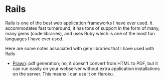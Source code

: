 Rails
=====

Rails is one of the best web application frameworks I have ever used.  It accommodates fast turnaround, it has tons of support in the form of many, many gems (code libraries), and uses Ruby which is one of the most fun languages I have ever used.

Here are some notes associated with gem libraries that I have used with Rails


* [Prawn](rails/prawn): pdf generation; no, it doesn't convert from HTML to PDF, but it can run easily on your webserver without extra application installations on the server.  This means I can use it on Heroku.
